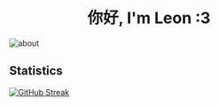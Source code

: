 # <div align="center">你好, I'm Leon :3</div>

![about](https://github.com/truongmleon/truongmleon/assets/73002754/ae167ff1-4938-4025-b5e3-c7a459bf8d84)

## Statistics

[![GitHub Streak](https://streak-stats.demolab.com?user=truongmleon&theme=buefy&hide_border=true)](https://git.io/streak-stats)
